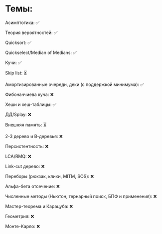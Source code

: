 <h1>Темы:</h1>

Асимптотика: ✅

Теория вероятностей: ✅

Quicksort: ✅

Quickselect/Median of Medians: ✅

Кучи: ✅

Skip list: ⏳

Амортизированные очереди, деки (с поддержкой минимума): ✅

Фибоначчиева куча: ❌

Хеши и хеш-таблицы: ✅

ДД/Splay: ❌

Внешняя память: ⏳

2-3 дерево и B-деревья: ❌

Персистентность: ❌

LCA/RMQ: ❌

Link-cut дерево: ❌

Переборы (рюкзак, клики, MITM, SOS): ❌

Альфа-бета отсечение: ❌

Численные методы (Ньютон, тернарный поиск, БПФ и применения): ❌

Мастер-теорема и Карацуба: ❌

Геометрия: ❌

Монте-Карло: ❌
